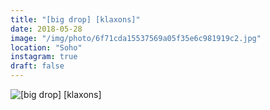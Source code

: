 ```yaml
---
title: "[big drop] [klaxons]"
date: 2018-05-28
image: "/img/photo/6f71cda15537569a05f35e6c981919c2.jpg"
location: "Soho"
instagram: true
draft: false
---
```


![[big drop] [klaxons]](/img/photo/6f71cda15537569a05f35e6c981919c2.jpg)
